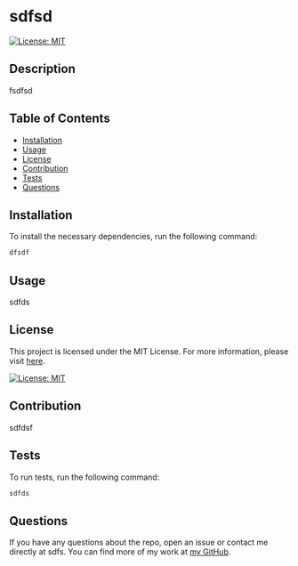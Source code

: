 # sdfsd

[![License: MIT](https://img.shields.io/badge/License-MIT-yellow.svg)](https://opensource.org/licenses/MIT)
## Description

fsdfsd

## Table of Contents

- [Installation](#installation)
- [Usage](#usage)
- [License](#license)
- [Contribution](#contribution)
- [Tests](#tests)
- [Questions](#questions)

## Installation

To install the necessary dependencies, run the following command:

```sh
dfsdf
```

## Usage

sdfds

## License
This project is licensed under the MIT License. For more information, please visit [here](https://opensource.org/licenses/MIT).

[![License: MIT](https://img.shields.io/badge/License-MIT-yellow.svg)](https://opensource.org/licenses/MIT)

## Contribution

sdfdsf

## Tests

To run tests, run the following command:

```sh
sdfds
```

## Questions

If you have any questions about the repo, open an issue or contact me directly at sdfs. You can find more of my work at [my GitHub](https://github.com/undefined).
